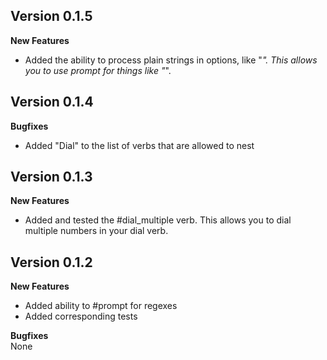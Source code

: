 ## Version 0.1.5
**New Features**
* Added the ability to process plain strings in options, like "*".  This allows you to use prompt for things like "*".

## Version 0.1.4
**Bugfixes**
* Added "Dial" to the list of verbs that are allowed to nest

## Version 0.1.3
**New Features**
* Added and tested the #dial_multiple verb.  This allows you to dial multiple numbers in your dial verb.

## Version 0.1.2
**New Features**  
* Added ability to #prompt for regexes
* Added corresponding tests

**Bugfixes**  
None